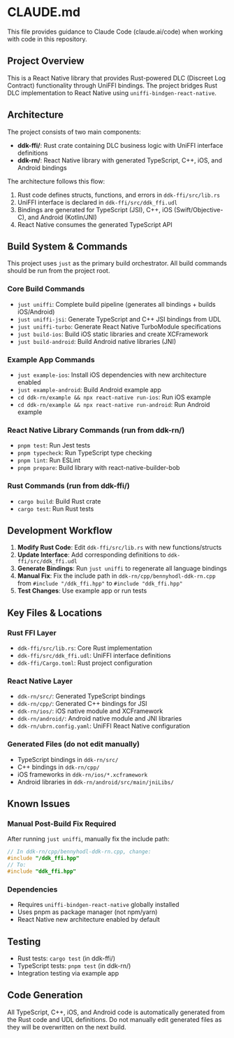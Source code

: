 # CLAUDE.md

This file provides guidance to Claude Code (claude.ai/code) when working with code in this repository.

## Project Overview

This is a React Native library that provides Rust-powered DLC (Discreet Log Contract) functionality through UniFFI bindings. The project bridges Rust DLC implementation to React Native using `uniffi-bindgen-react-native`.

## Architecture

The project consists of two main components:

- **ddk-ffi/**: Rust crate containing DLC business logic with UniFFI interface definitions
- **ddk-rn/**: React Native library with generated TypeScript, C++, iOS, and Android bindings

The architecture follows this flow:
1. Rust code defines structs, functions, and errors in `ddk-ffi/src/lib.rs`
2. UniFFI interface is declared in `ddk-ffi/src/ddk_ffi.udl`
3. Bindings are generated for TypeScript (JSI), C++, iOS (Swift/Objective-C), and Android (Kotlin/JNI)
4. React Native consumes the generated TypeScript API

## Build System & Commands

This project uses `just` as the primary build orchestrator. All build commands should be run from the project root.

### Core Build Commands
- `just uniffi`: Complete build pipeline (generates all bindings + builds iOS/Android)
- `just uniffi-jsi`: Generate TypeScript and C++ JSI bindings from UDL
- `just uniffi-turbo`: Generate React Native TurboModule specifications
- `just build-ios`: Build iOS static libraries and create XCFramework
- `just build-android`: Build Android native libraries (JNI)

### Example App Commands
- `just example-ios`: Install iOS dependencies with new architecture enabled
- `just example-android`: Build Android example app
- `cd ddk-rn/example && npx react-native run-ios`: Run iOS example
- `cd ddk-rn/example && npx react-native run-android`: Run Android example

### React Native Library Commands (run from ddk-rn/)
- `pnpm test`: Run Jest tests
- `pnpm typecheck`: Run TypeScript type checking
- `pnpm lint`: Run ESLint
- `pnpm prepare`: Build library with react-native-builder-bob

### Rust Commands (run from ddk-ffi/)
- `cargo build`: Build Rust crate
- `cargo test`: Run Rust tests

## Development Workflow

1. **Modify Rust Code**: Edit `ddk-ffi/src/lib.rs` with new functions/structs
2. **Update Interface**: Add corresponding definitions to `ddk-ffi/src/ddk_ffi.udl`
3. **Generate Bindings**: Run `just uniffi` to regenerate all language bindings
4. **Manual Fix**: Fix the include path in `ddk-rn/cpp/bennyhodl-ddk-rn.cpp` from `#include "/ddk_ffi.hpp"` to `#include "ddk_ffi.hpp"`
5. **Test Changes**: Use example app or run tests

## Key Files & Locations

### Rust FFI Layer
- `ddk-ffi/src/lib.rs`: Core Rust implementation
- `ddk-ffi/src/ddk_ffi.udl`: UniFFI interface definitions
- `ddk-ffi/Cargo.toml`: Rust project configuration

### React Native Layer
- `ddk-rn/src/`: Generated TypeScript bindings
- `ddk-rn/cpp/`: Generated C++ bindings for JSI
- `ddk-rn/ios/`: iOS native module and XCFramework
- `ddk-rn/android/`: Android native module and JNI libraries
- `ddk-rn/ubrn.config.yaml`: UniFFI React Native configuration

### Generated Files (do not edit manually)
- TypeScript bindings in `ddk-rn/src/`
- C++ bindings in `ddk-rn/cpp/`
- iOS frameworks in `ddk-rn/ios/*.xcframework`
- Android libraries in `ddk-rn/android/src/main/jniLibs/`

## Known Issues

### Manual Post-Build Fix Required
After running `just uniffi`, manually fix the include path:
```cpp
// In ddk-rn/cpp/bennyhodl-ddk-rn.cpp, change:
#include "/ddk_ffi.hpp"
// To:
#include "ddk_ffi.hpp"
```

### Dependencies
- Requires `uniffi-bindgen-react-native` globally installed
- Uses pnpm as package manager (not npm/yarn)
- React Native new architecture enabled by default

## Testing

- Rust tests: `cargo test` (in ddk-ffi/)
- TypeScript tests: `pnpm test` (in ddk-rn/)
- Integration testing via example app

## Code Generation

All TypeScript, C++, iOS, and Android code is automatically generated from the Rust code and UDL definitions. Do not manually edit generated files as they will be overwritten on the next build.
